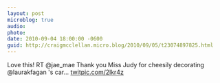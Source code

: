 ```yaml
---
layout: post
microblog: true
audio: 
photo: 
date: 2010-09-04 18:00:00 -0600
guid: http://craigmcclellan.micro.blog/2010/09/05/t23074897825.html
---
```

Love this! RT @jae_mae Thank you Miss Judy for cheesily decorating @laurakfagan 's car... [twitpic.com/2lkr4z](http://twitpic.com/2lkr4z)

